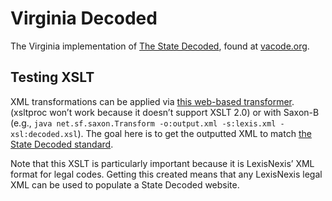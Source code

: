 # Virginia Decoded

The Virginia implementation of [The State Decoded](https://github.com/statedecoded/statedecoded/), found at [vacode.org](https://vacode.org/).

## Testing XSLT

XML transformations can be applied via [this web-based transformer](http://www.freeformatter.com/xsl-transformer.html). (xsltproc won’t work because it doesn’t support XSLT 2.0) or with Saxon-B (e.g., `java net.sf.saxon.Transform -o:output.xml -s:lexis.xml -xsl:decoded.xsl`). The goal here is to get the outputted XML to match [the State Decoded standard](http://docs.statedecoded.com/xml-format.html).

Note that this XSLT is particularly important because it is LexisNexis’ XML format for legal codes. Getting this created means that any LexisNexis legal XML can be used to populate a State Decoded website.

